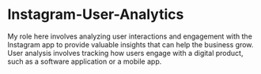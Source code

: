 # Instagram-User-Analytics
My role here involves analyzing user interactions and engagement with the Instagram app to provide valuable insights that can help the business grow. User analysis involves tracking how users engage with a digital product, such as a software application or a mobile app.
